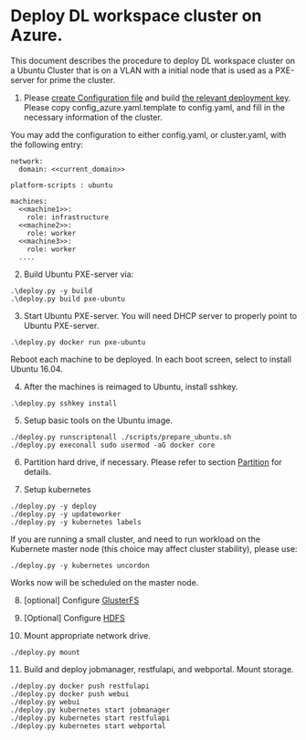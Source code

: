 # Deploy DL workspace cluster on Azure. 

This document describes the procedure to deploy DL workspace cluster on a Ubuntu Cluster that is on a VLAN with a initial node that is used as a PXE-server for prime the cluster. 

1. Please [create Configuration file](Configuration.md) and build [the relevant deployment key](Build.md).
   Please copy config_azure.yaml.template to config.yaml, and fill in the necessary information of the cluster.

  You may add the configuration to either config.yaml, or cluster.yaml, with the following entry:

  ```
  network:
    domain: <<current_domain>>
  
  platform-scripts : ubuntu

  machines:
    <<machine1>>:
      role: infrastructure
    <<machine2>>:
      role: worker
    <<machine3>>:
      role: worker
    ....
  ```


2. Build Ubuntu PXE-server via:
  ```
  .\deploy.py -y build 
  .\deploy.py build pxe-ubuntu
  ```

3. Start Ubuntu PXE-server. You will need DHCP server to properly point to Ubuntu PXE-server. 
  ```
  .\deploy.py docker run pxe-ubuntu
  ```
  Reboot each machine to be deployed. In each boot screen, select to install Ubuntu 16.04. 

4. After the machines is reimaged to Ubuntu, install sshkey. 
  ```
  .\deploy.py sshkey install
  ```

5. Setup basic tools on the Ubuntu image. 
  ```
  ./deploy.py runscriptonall ./scripts/prepare_ubuntu.sh
  ./deploy.py execonall sudo usermod -aG docker core
  ```

6. Partition hard drive, if necessary. Please refer to section [Partition](Repartition.md) for details. 

7. Setup kubernetes
  ```
  ./deploy.py -y deploy
  ./deploy.py -y updateworker
  ./deploy.py -y kubernetes labels
  ```
  If you are running a small cluster, and need to run workload on the Kubernete master node (this choice may affect cluster stability), please use:
  ```
  ./deploy.py -y kubernetes uncordon
  ```
  Works now will be scheduled on the master node. 
  
8. [optional] Configure [GlusterFS](GlusterFS.md)

9. [Optional] Configure [HDFS](hdfs.md)

10. Mount appropriate network drive. 
  ```
  ./deploy.py mount
  ```

11. Build and deploy jobmanager, restfulapi, and webportal. Mount storage.
  ```
  ./deploy.py docker push restfulapi
  ./deploy.py docker push webui
  ./deploy.py webui
  ./deploy.py kubernetes start jobmanager
  ./deploy.py kubernetes start restfulapi
  ./deploy.py kubernetes start webportal
  ```




